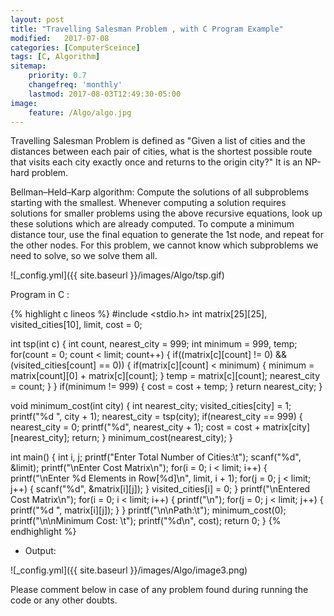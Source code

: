 ```yaml
---
layout: post
title: "Travelling Salesman Problem , with C Program Example"
modified:   2017-07-08
categories: [ComputerSceince]
tags: [C, Algorithm]
sitemap:
    priority: 0.7
    changefreq: 'monthly'
    lastmod: 2017-08-03T12:49:30-05:00
image:
    feature: /Algo/algo.jpg
---
```

Travelling Salesman Problem is defined as "Given a list of cities and the distances between each pair of cities, what is the 
shortest possible route that visits each city exactly once and returns to the origin city?" It is an NP-hard problem.

Bellman–Held–Karp algorithm:
Compute the solutions of all subproblems starting with the smallest. Whenever computing a solution requires solutions for 
smaller problems using the above recursive equations, look up these solutions which are already computed. To compute a minimum 
distance tour, use the final equation to generate the 1st node, and repeat for the other nodes. For this problem, we cannot 
know which subproblems we need to solve, so we solve them all.

![_config.yml]({{ site.baseurl }}/images/Algo/tsp.gif)

Program in C :

{% highlight c lineos %}
#include <stdio.h>
int matrix[25][25], visited_cities[10], limit, cost = 0;
 
int tsp(int c)
{
 int count, nearest_city = 999;
 int minimum = 999, temp;
 for(count = 0; count < limit; count++)
 {
 if((matrix[c][count] != 0) && (visited_cities[count] == 0))
 {
 if(matrix[c][count] < minimum)
 {
 minimum = matrix[count][0] + matrix[c][count];
 }
 temp = matrix[c][count];
 nearest_city = count;
 }
 }
 if(minimum != 999)
 {
 cost = cost + temp;
 }
 return nearest_city;
}
 
void minimum_cost(int city)
{
 int nearest_city;
 visited_cities[city] = 1;
 printf("%d ", city + 1);
 nearest_city = tsp(city);
 if(nearest_city == 999)
 {
 nearest_city = 0;
 printf("%d", nearest_city + 1);
 cost = cost + matrix[city][nearest_city];
 return;
 }
 minimum_cost(nearest_city);
}
 
int main()
{ 
 int i, j;
 printf("Enter Total Number of Cities:\t");
 scanf("%d", &limit);
 printf("\nEnter Cost Matrix\n");
 for(i = 0; i < limit; i++)
 {
 printf("\nEnter %d Elements in Row[%d]\n", limit, i + 1);
 for(j = 0; j < limit; j++)
 {
 scanf("%d", &matrix[i][j]);
 }
 visited_cities[i] = 0;
 }
 printf("\nEntered Cost Matrix\n");
 for(i = 0; i < limit; i++)
 {
 printf("\n");
 for(j = 0; j < limit; j++)
 {
 printf("%d ", matrix[i][j]);
 }
 }
 printf("\n\nPath:\t");
 minimum_cost(0);
 printf("\n\nMinimum Cost: \t");
 printf("%d\n", cost);
 return 0;
}
{% endhighlight %}


- Output:


![_config.yml]({{ site.baseurl }}/images/Algo/image3.png)



Please comment below in case of any problem found during running the code or any other doubts.
